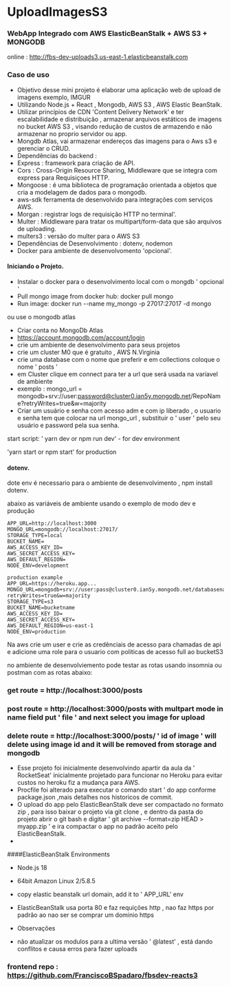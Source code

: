 # UploadImagesS3
### WebApp Integrado com AWS ElasticBeanStalk + AWS S3 + MONGODB
online :   http://fbs-dev-uploads3.us-east-1.elasticbeanstalk.com


### Caso de uso
- Objetivo desse mini projeto é elaborar uma aplicação web de upload de imagens exemplo, IMGUR
- Utilizando Node.js + React , Mongodb, AWS S3 , AWS Elastic BeanStalk.
- Utilizar princípios de CDN 'Content Delivery Network' e ter escalabilidade e distribuição ,  armazenar arquivos estáticos de imagens no bucket AWS S3 , visando redução de custos de armazendo e não armazenar no proprio servidor ou app.
- Mongdb Atlas, vai armazenar endereços das imagens para o Aws s3 e gerenciar o CRUD.
- Dependências do backend : 
 - Express : framework para criação de API.
 - Cors : Cross-Origin Resource Sharing, Middleware que se integra com express para Requisiçoes HTTP.
 - Mongoose :  é uma biblioteca de programação orientada a objetos que cria a modelagem de dados para o mongodb.
 - aws-sdk ferramenta de desenvolvido para integrações com serviços AWS.
 - Morgan : registrar logs de requisição HTTP no terminal'.
 - Multer : Middleware para tratar os multipart/form-data que são arquivos de uploading.
 - multers3 : versão do multer para o AWS S3
 - Dependências de Desenvolvimento : dotenv, nodemon
 - Docker para ambiente de desenvolvomento 'opcional'.

#### Iniciando o Projeto.

- Instalar o docker para o desenvolvimento local com o mongdb  ' opcional '
 - Pull mongo image from docker hub: docker pull mongo
 - Run image: docker run --name my_mongo -p 27017:27017 -d mongo

ou use o mongodb atlas

- Criar conta no MongoDb Atlas
 - https://account.mongodb.com/account/login
 - crie um ambiente de desenvolvimento para seus projetos
 - crie um cluster M0 que é gratuito , AWS N.Virginia
 - crie uma database com o nome que preferir e  em collections coloque o nome ' posts ' 
 - em Cluster clique em connect para ter a url que será usada na variavel de ambiente
 - exemplo : mongo_url  = mongodb+srv://user:password@cluster0.ian5y.mongodb.net/RepoName?retryWrites=true&w=majority
 - Criar um usuário e senha com acesso adm e com ip liberado , o usuario e senha tem que colocar na url mongo_url , substituir o ' user ' pelo seu usuário e password pela sua senha.

start script: ' yarn dev  or npm run dev'   - for dev environment

'yarn start or npm start' for production


#### dotenv.
dote env é necessario para o ambiente de desenvolvimento ,  npm install dotenv.

abaixo as variáveis de ambiente usando o exemplo de modo dev e produção

````
APP_URL=http://localhost:3000
MONGO_URL=mongodb://localhost:27017/   
STORAGE_TYPE=local
BUCKET_NAME=
AWS_ACCESS_KEY_ID=
AWS_SECRET_ACCESS_KEY=
AWS_DEFAULT_REGION=
NODE_ENV=development

production example
APP_URL=https://heroku.app...
MONGO_URL=mongodb+srv://user:pass@cluster0.ian5y.mongodb.net/databasename?retryWrites=true&w=majority
STORAGE_TYPE=s3
BUCKET_NAME=bucketname
AWS_ACCESS_KEY_ID=
AWS_SECRET_ACCESS_KEY=
AWS_DEFAULT_REGION=us-east-1
NODE_ENV=production
````
  
Na aws crie um user e crie as credênciais de acesso para chamadas de api e adicione uma role para o usuario com politicas de acesso full ao bucketS3



no ambiente de desenvolviemento pode testar as rotas usando insomnia ou postman com as rotas abaixo:
### get route = http://localhost:3000/posts

### post route = http://localhost:3000/posts  with multpart mode  in name field put ' file '  and next select you image for upload

### delete route = http://localhost:3000/posts/ ' id of image ' will delete using image id  and it will be removed from storage and mongodb


- Esse projeto foi inicialmente desenvolvindo apartir da aula da ' RocketSeat' inicialmente projetado para funcionar no Heroku para evitar custos no heroku fiz a mudança para AWS.
 -  Procfile foi alterado para executar o comando  start ' do app conforme package.json ,mais detalhes nos historicos de commit.
 -  O upload do app pelo ElasticBeanStalk  deve ser compactado no formato zip , para isso baixar o projeto via git clone , e dentro da pasta do projeto abrir o git bash e digitar ' git archive --format=zip HEAD > myapp.zip '   e ira compactar o app no padrão aceito pelo ElasticBeanStalk.
 -  
####ElasticBeanStalk Environments
- Node.js  18
- 64bit Amazon Linux 2/5.8.5
- copy elastic beanstalk url domain,   add it to ' APP_URL' env
- ElasticBeanStalk usa porta 80 e faz requições http , nao faz https por padrão ao nao ser se comprar um dominio https

- Observações
 - não atualizar os modulos para a ultima versão ' @latest'  , está dando conflitos e causa erros para fazer uploads


### frontend repo : https://github.com/FranciscoBSpadaro/fbsdev-reacts3
